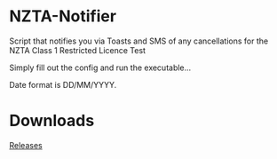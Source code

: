 # NZTA-Notifier
Script that notifies you via Toasts and SMS of any cancellations for the NZTA Class 1 Restricted Licence Test

Simply fill out the config and run the executable...

Date format is DD/MM/YYYY.

# Downloads
[Releases](https://github.com/final-venture/NZTA-Notifier/releases)
